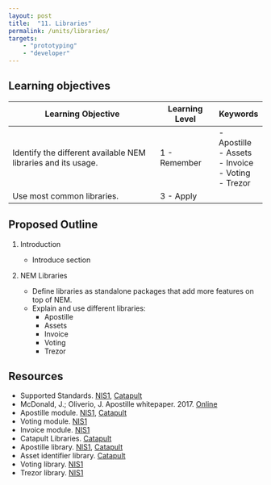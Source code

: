 ```yaml
---
layout: post
title:  "11. Libraries"
permalink: /units/libraries/
targets: 
    - "prototyping"
    - "developer"
---
```


## Learning objectives 

| Learning Objective | Learning Level | Keywords |
| --- | --- | --- |
| Identify the different available NEM libraries and its usage.| 1 - Remember | - Apostille <br> - Assets <br> - Invoice <br> - Voting <br> - Trezor |
| Use most common libraries. | 3 - Apply |


## Proposed Outline

1. Introduction
    * Introduce section
    
2. NEM Libraries
    * Define libraries as standalone packages that add more features on top of NEM.
    * Explain and use different libraries:
      - Apostille
      - Assets
      - Invoice
      - Voting
      - Trezor

## Resources

* Supported Standards. [NIS1](https://github.com/NEMProject/NIP), [Catapult](https://github.com/nemtech/NIP)
* McDonald, J.; Oliverio, J. Apostille whitepaper. 2017. [Online](https://nem.io/wp-content/themes/nem/files/ApostilleWhitePaper.pdf)
* Apostille module. [NIS1](http://docs.nem.io/en/nanowallet/apostille-module), [Catapult](http://apostille.io)
* Voting module. [NIS1](http://docs.nem.io/en/nanowallet/voting-module)
* Invoice module. [NIS1](http://docs.nem.io/en/nanowallet/send-receive)
* Catapult Libraries. [Catapult](https://nemtech.github.io/libraries/overview.html)
* Apostille library. [NIS1](https://github.com/QuantumMechanics/NEM-sdk#101---create-an-apostille), [Catapult](https://apostille.io)
* Asset identifier library. [Catapult](https://github.com/aleixmorgadas/nem2-asset-identifier)
* Voting library. [NIS1](https://github.com/shierve/nem-voting)
* Trezor library. [NIS1](https://github.com/shierve/nem-trezor)